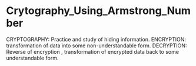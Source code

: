 # Crytography_Using_Armstrong_Number

CRYPTOGRAPHY: Practice and study of hiding information.
ENCRYPTION: transformation of data into some non-understandable form.
DECRYPTION: Reverse of encryption , transformation of encrypted data back to some understandable form.
